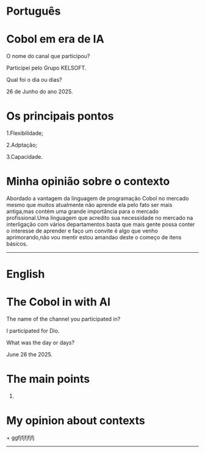 # Português

# Cobol em era de IA 

O nome do canal que participou?


Participei pelo Grupo KELSOFT.


Qual foi o dia ou dias?


26 de Junho do ano 2025.


# Os principais pontos


1.Flexibilidade;

2.Adptação;

3.Capacidade.


# Minha opinião sobre o contexto 


<p>Abordado a vantagem da linguagem de programação Cobol no mercado mesmo que muitos atualmente não aprende ela pelo fato ser mais antiga,mas contém uma grande importância para o mercado profissional.Uma linguagem que
acredito sua necessidade no mercado  na interligação com vários departamentos basta que mais gente possa conter o interesse de aprender e faço um convite é algo que venho aprimorando,não vou mentir estou amandao deste o começo de itens básicos.</p>


--------------------------------------------------------------------------------------------------------------------------------


# English 

#  The Cobol in with AI
 
The name of the channel you participated in?

I participated for Dio.

What was the day or days?

June 26 the 2025.


# The main points


1.



#   My opinion about contexts

<p>+ ggfjfjfjfjfj</p>

--------------------------------------------------------------------------------------------------------------------------------
